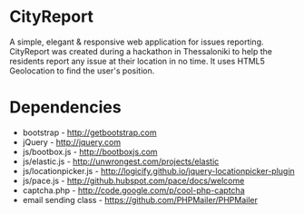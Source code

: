 CityReport
==========

A simple, elegant &amp; responsive web application for issues reporting. CityReport was created during a hackathon in Thessaloniki to help the residents report any issue at their location in no time. It uses HTML5 Geolocation to find the user's position.


Dependencies
===========

 - bootstrap - http://getbootstrap.com
 - jQuery - http://jquery.com
 - js/bootbox.js - http://bootboxjs.com
 - js/elastic.js - http://unwrongest.com/projects/elastic
 - js/locationpicker.js - http://logicify.github.io/jquery-locationpicker-plugin
 - js/pace.js - http://github.hubspot.com/pace/docs/welcome
 - captcha.php - http://code.google.com/p/cool-php-captcha
 - email sending class - https://github.com/PHPMailer/PHPMailer
